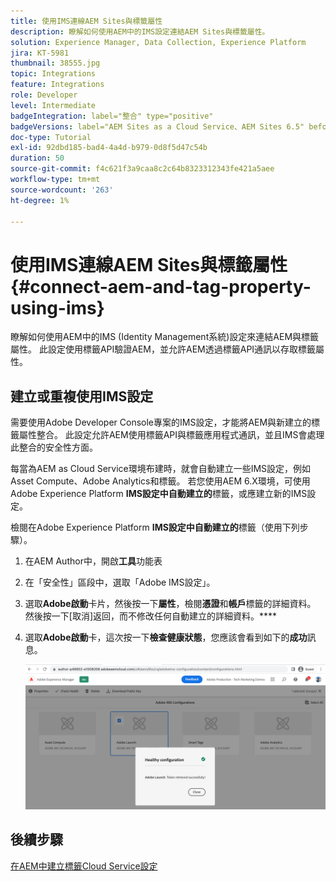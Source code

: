 ```yaml
---
title: 使用IMS連線AEM Sites與標籤屬性
description: 瞭解如何使用AEM中的IMS設定連結AEM Sites與標籤屬性。
solution: Experience Manager, Data Collection, Experience Platform
jira: KT-5981
thumbnail: 38555.jpg
topic: Integrations
feature: Integrations
role: Developer
level: Intermediate
badgeIntegration: label="整合" type="positive"
badgeVersions: label="AEM Sites as a Cloud Service、AEM Sites 6.5" before-title="false"
doc-type: Tutorial
exl-id: 92dbd185-bad4-4a4d-b979-0d8f5d47c54b
duration: 50
source-git-commit: f4c621f3a9caa8c2c64b8323312343fe421a5aee
workflow-type: tm+mt
source-wordcount: '263'
ht-degree: 1%

---
```


# 使用IMS連線AEM Sites與標籤屬性{#connect-aem-and-tag-property-using-ims}

瞭解如何使用AEM中的IMS (Identity Management系統)設定來連結AEM與標籤屬性。 此設定使用標籤API驗證AEM，並允許AEM透過標籤API通訊以存取標籤屬性。

## 建立或重複使用IMS設定

需要使用Adobe Developer Console專案的IMS設定，才能將AEM與新建立的標籤屬性整合。 此設定允許AEM使用標籤API與標籤應用程式通訊，並且IMS會處理此整合的安全性方面。

每當為AEM as Cloud Service環境布建時，就會自動建立一些IMS設定，例如Asset Compute、Adobe Analytics和標籤。 若您使用AEM 6.X環境，可使用Adobe Experience Platform **IMS設定中自動建立的**&#x200B;標籤，或應建立新的IMS設定。

檢閱在Adobe Experience Platform **IMS設定中自動建立的**&#x200B;標籤（使用下列步驟）。

1. 在AEM Author中，開啟&#x200B;**工具**&#x200B;功能表
1. 在「安全性」區段中，選取「Adobe IMS設定」。
1. 選取&#x200B;**Adobe啟動**&#x200B;卡片，然後按一下&#x200B;**屬性**，檢閱&#x200B;**憑證**&#x200B;和&#x200B;**帳戶**&#x200B;標籤的詳細資料。 然後按一下[取消]返回，而不修改任何自動建立的詳細資料。****
1. 選取&#x200B;**Adobe啟動**&#x200B;卡，這次按一下&#x200B;**檢查健康狀態**，您應該會看到如下的&#x200B;**成功**&#x200B;訊息。

   ![標籤狀況良好的IMS設定](assets/adobe-launch-healthy-ims-config.png)

## 後續步驟

[在AEM中建立標籤Cloud Service設定](create-aem-launch-cloud-service.md)
